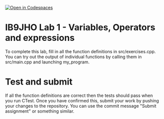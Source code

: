 [![Open in Codespaces](https://classroom.github.com/assets/launch-codespace-2972f46106e565e64193e422d61a12cf1da4916b45550586e14ef0a7c637dd04.svg)](https://classroom.github.com/open-in-codespaces?assignment_repo_id=16531088)
# IB9JHO Lab 1 - Variables, Operators and expressions
To complete this lab, fill in all the function definitions in src/exercises.cpp.
You can try out the output of individual functions by calling them in src/main.cpp
and launching my_program.

# Test and submit
If all the function definitions are correct then the tests should pass when you run CTest.
Once you have confirmed this, submit your work by pushing your changes to the repository.
You can use the commit message "Submit assignment" or something similar.
